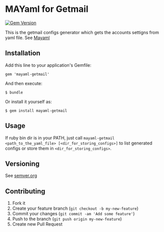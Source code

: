 # MAYaml for Getmail

[![Gem Version](https://badge.fury.io/rb/mayaml-getmail.svg)](http://badge.fury.io/rb/mayaml-getmail)

This is the getmail configs generator which gets the accounts settigns from yaml file. See [Mayaml][mayaml_url]

## Installation

Add this line to your application's Gemfile:

    gem 'mayaml-getmail'

And then execute:

    $ bundle

Or install it yourself as:

    $ gem install mayaml-getmail

## Usage

If ruby bin dir is in your PATH, just call `mayaml-getmail <path_to_the_yaml_file> [<dir_for_storing_configs>]` 
to list generated configs or store them in `<dir_for_storing_configs>`.


## Versioning

See [semver.org][semver]

## Contributing

1. Fork it
2. Create your feature branch (`git checkout -b my-new-feature`)
3. Commit your changes (`git commit -am 'Add some feature'`)
4. Push to the branch (`git push origin my-new-feature`)
5. Create new Pull Request

[semver]: http://semver.org/
[mayaml_url]: https://github.com/skopciewski/mayaml

